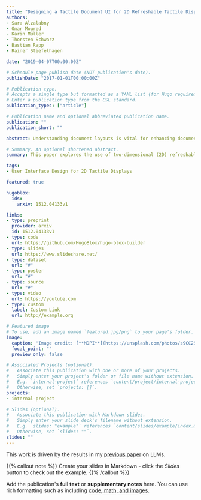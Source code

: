 ```yaml
---
title: "Designing a Tactile Document UI for 2D Refreshable Tactile Displays: Towards Accessible Document Layouts for Blind People"
authors:
- Sara Alzalabny
- Omar Moured
- Karin Müller
- Thorsten Schwarz
- Bastian Rapp 
- Rainer Stiefelhagen

date: "2019-04-07T00:00:00Z"

# Schedule page publish date (NOT publication's date).
publishDate: "2017-01-01T00:00:00Z"

# Publication type.
# Accepts a single type but formatted as a YAML list (for Hugo requirements).
# Enter a publication type from the CSL standard.
publication_types: ["article"]

# Publication name and optional abbreviated publication name.
publication: ""
publication_short: ""

abstract: Understanding document layouts is vital for enhancing document exploration and information retrieval for sighted individuals. However, for blind and visually impaired people, it becomes challenging to have access to layout information using typical assistive technologies such as screenreaders. In this paper, we examine the potential benefits of presenting documents on two-dimensional (2D) refreshable tactile displays. These displays enable the tactile perception of 2D data, offering the advantage of dynamic and interactive functionality. Despite their potential, the development of user interfaces (UIs) for such displays has not advanced significantly. Thus, we propose a design of an intelligent tactile user interface (TUI), incorporating touch and audio feedback to represent docu- ments in a tactile format. Our exploratory study for evaluating this approach revealed satisfaction from participants with the experience of directly viewing documents in their true form, rather than relying on screen-reading interpretations. Additionally, participants offered recommendations for incorporating additional features and refining the approach in future iterations. To facilitate further research and development, we have made our dataset and models publicly available.

# Summary. An optional shortened abstract.
summary: This paper explores the use of two-dimensional (2D) refreshable tactile displays to provide blind and visually impaired people with access to document layout information that is typically unavailable through screen readers. An intelligent tactile user interface (TUI) was designed, integrating touch and audio feedback to support dynamic and interactive document exploration.

tags:
- User Interface Design for 2D Tactile Displays

featured: true

hugoblox:
  ids:
    arxiv: 1512.04133v1

links:
- type: preprint
  provider: arxiv
  id: 1512.04133v1
- type: code
  url: https://github.com/HugoBlox/hugo-blox-builder
- type: slides
  url: https://www.slideshare.net/
- type: dataset
  url: "#"
- type: poster
  url: "#"
- type: source
  url: "#"
- type: video
  url: https://youtube.com
- type: custom
  label: Custom Link
  url: http://example.org

# Featured image
# To use, add an image named `featured.jpg/png` to your page's folder. 
image:
  caption: 'Image credit: [**MDPI**](https://unsplash.com/photos/s9CC2SKySJM)'
  focal_point: ""
  preview_only: false

# Associated Projects (optional).
#   Associate this publication with one or more of your projects.
#   Simply enter your project's folder or file name without extension.
#   E.g. `internal-project` references `content/project/internal-project/index.md`.
#   Otherwise, set `projects: []`.
projects:
- internal-project

# Slides (optional).
#   Associate this publication with Markdown slides.
#   Simply enter your slide deck's filename without extension.
#   E.g. `slides: "example"` references `content/slides/example/index.md`.
#   Otherwise, set `slides: ""`.
slides: ""
---
```


This work is driven by the results in my [previous paper](/publication/conference-paper/) on LLMs.

{{% callout note %}}
Create your slides in Markdown - click the *Slides* button to check out the example.
{{% /callout %}}

Add the publication's **full text** or **supplementary notes** here. You can use rich formatting such as including [code, math, and images](https://docs.hugoblox.com/content/writing-markdown-latex/).
